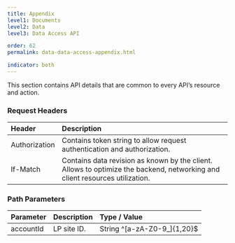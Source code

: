 ```yaml
---
title: Appendix
level1: Documents
level2: Data
level3: Data Access API

order: 62
permalink: data-data-access-appendix.html

indicator: both
---
```


This section contains API details that are common to every API’s resource and action.

### Request Headers

| Header | Description | 
| :------ | :----- |
| Authorization | Contains token string to allow request authentication and authorization. | 
| If-Match | Contains data revision as known by the client. Allows to optimize the backend, networking and client resources utilization. | 

### Path Parameters

| Parameter | Description | Type / Value |
| :------ | :-------- | :------ |
| accountId | LP site ID. | String ^[a-zA-Z0-9_]{1,20}$ |




